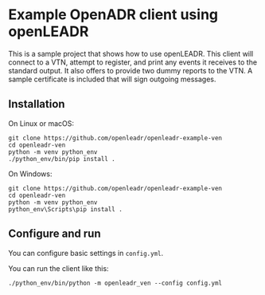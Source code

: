 # Example OpenADR client using openLEADR

This is a sample project that shows how to use openLEADR. This client will connect to a VTN, attempt to register, and print any events it receives to the standard output. It also offers to provide two dummy reports to the VTN. A sample certificate is included that will sign outgoing messages.

## Installation

On Linux or macOS:

```
git clone https://github.com/openleadr/openleadr-example-ven
cd openleadr-ven
python -m venv python_env
./python_env/bin/pip install .
```

On Windows:

```
git clone https://github.com/openleadr/openleadr-example-ven
cd openleadr-ven
python -m venv python_env
python_env\Scripts\pip install .
```

## Configure and run

You can configure basic settings in `config.yml`.

You can run the client like this:

```
./python_env/bin/python -m openleadr_ven --config config.yml
```
